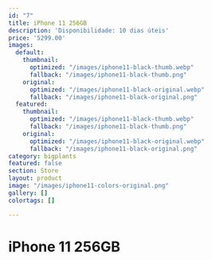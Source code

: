 ```yaml
---
id: "7"
title: iPhone 11 256GB
description: 'Disponibilidade: 10 dias úteis'
price: '5299.00'
images:
  default:
    thumbnail:
      optimized: "/images/iphone11-black-thumb.webp"
      fallback: "/images/iphone11-black-thumb.png"
    original:
      optimized: "/images/iphone11-black-original.webp"
      fallback: "/images/iphone11-black-original.png"
  featured:
    thumbnail:
      optimized: "/images/iphone11-black-thumb.webp"
      fallback: "/images/iphone11-black-thumb.png"
    original:
      optimized: "/images/iphone11-black-original.webp"
      fallback: "/images/iphone11-black-original.png"
category: bigplants
featured: false
section: Store
layout: product
image: "/images/iphone11-colors-original.png"
gallery: []
colortags: []

---
```

# iPhone 11 256GB